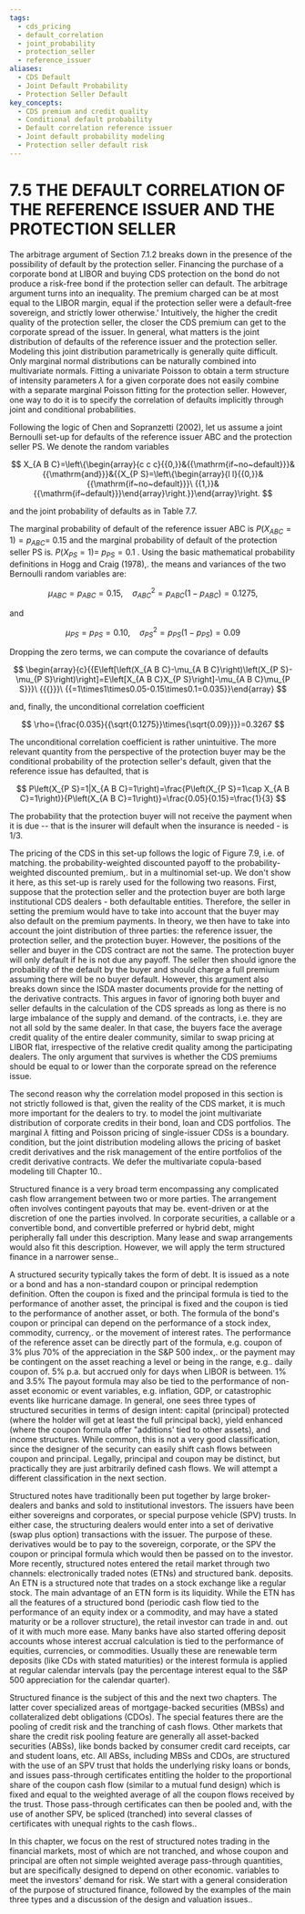 ```yaml
---
tags:
  - cds_pricing
  - default_correlation
  - joint_probability
  - protection_seller
  - reference_issuer
aliases:
  - CDS Default
  - Joint Default Probability
  - Protection Seller Default
key_concepts:
  - CDS premium and credit quality
  - Conditional default probability
  - Default correlation reference issuer
  - Joint default probability modeling
  - Protection seller default risk
---
```


# 7.5 THE DEFAULT CORRELATION OF THE REFERENCE ISSUER AND THE PROTECTION SELLER  

The arbitrage argument of Section 7.1.2 breaks down in the presence of the possibility of default by the protection seller. Financing the purchase of a corporate bond at LIBOR and buying CDS protection on the bond do not produce a risk-free bond if the protection seller can default. The arbitrage argument turns into an inequality. The premium charged can be at most equal to the LIBOR margin, equal if the protection seller were a default-free sovereign, and strictly lower otherwise.' Intuitively, the higher the credit quality of the protection seller, the closer the CDS premium can get to the corporate spread of the issuer. In general, what matters is the joint distribution of defaults of the reference issuer and the protection seller. Modeling this joint distribution parametrically is generally quite difficult. Only marginal normal distributions can be naturally combined into multivariate normals. Fitting a univariate Poisson to obtain a term structure of intensity parameters $\lambda$ for a given corporate does not easily combine with a separate marginal Poisson fitting for the protection seller. However, one way to do it is to specify the correlation of defaults implicitly through joint and conditional probabilities.  

Following the logic of Chen and Sopranzetti (2002), let us assume a joint Bernoulli set-up for defaults of the reference issuer ABC and the protection seller PS. We denote the random variables  

$$
X_{A B C}=\left\{\begin{array}{c c c}{{0,}}&{{\mathrm{if~no~default}}}&{{\mathrm{and}}}&{{X_{P S}=\left\{\begin{array}{l l}{{0,}}&{{\mathrm{if~no~default}}}\ {{1,}}&{{\mathrm{if~default}}}\end{array}\right.}}\end{array}\right.
$$  

and the joint probability of defaults as in Table 7.7.  

The marginal probability of default of the reference issuer ABC is $P(X_{A B C}=1)=p_{A B C}=$ 0.15 and the marginal probability of default of the protection seller PS is. $P\left(X_{P S}=1\right)=$ $p_{P S}=0.1$ . Using the basic mathematical probability definitions in Hogg and Craig (1978),. the means and variances of the two Bernoulli random variables are:  

$$
\mu_{A B C}=p_{A B C}=0.15,\quad\sigma_{A B C}^{2}=p_{A B C}(1-p_{A B C})=0.1275,
$$  

and  

$$
\mu_{P S}=p_{P S}=0.10,\quad\sigma_{P S}^{2}=p_{P S}(1-p_{P S})=0.09
$$  

Dropping the zero terms, we can compute the covariance of defaults  

$$
\begin{array}{c}{{E\left[\left(X_{A B C}-\mu_{A B C}\right)\left(X_{P S}-\mu_{P S}\right)\right]=E\left[X_{A B C}X_{P S}\right]-\mu_{A B C}\mu_{P S}}}\ {{{}}}\ {{=1\times1\times0.05-0.15\times0.1=0.035}}\end{array}
$$  

and, finally, the unconditional correlation coefficient  

$$
\rho={\frac{0.035}{{\sqrt{0.1275}}\times{\sqrt{0.09}}}}=0.3267
$$  

The unconditional correlation coefficient is rather unintuitive. The more relevant quantity from the perspective of the protection buyer may be the conditional probability of the protection seller's default, given that the reference issue has defaulted, that is  

$$
P\left(X_{P S}=1|X_{A B C}=1\right)=\frac{P\left(X_{P S}=1\cap X_{A B C}=1\right)}{P\left(X_{A B C}=1\right)}=\frac{0.05}{0.15}=\frac{1}{3}
$$  

The probability that the protection buyer will not receive the payment when it is due -- that is the insurer will default when the insurance is needed - is 1/3.  

The pricing of the CDS in this set-up follows the logic of Figure 7.9, i.e. of matching. the probability-weighted discounted payoff to the probability-weighted discounted premium,. but in a multinomial set-up. We don't show it here, as this set-up is rarely used for the following two reasons. First, suppose that the protection seller and the protection buyer are both large institutional CDS dealers - both defaultable entities. Therefore, the seller in setting the premium would have to take into account that the buyer may also default on the premium payments. In theory, we then have to take into account the joint distribution of three parties: the reference issuer, the protection seller, and the protection buyer. However, the positions of the seller and buyer in the CDS contract are not the same. The protection buyer will only default if he is not due any payoff. The seller then should ignore the probability of the default by the buyer and should charge a full premium assuming there will be no buyer default. However, this argument also breaks down since the ISDA master documents provide for the netting of the derivative contracts. This argues in favor of ignoring both buyer and seller defaults in the calculation of the CDS spreads as long as there is no large imbalance of the supply and demand. of the contracts, i.e. they are not all sold by the same dealer. In that case, the buyers face the average credit quality of the entire dealer community, similar to swap pricing at LIBOR flat, irrespective of the relative credit quality among the participating dealers. The only argument that survives is whether the CDS premiums should be equal to or lower than the corporate spread on the reference issue.  

The second reason why the correlation model proposed in this section is not strictly followed is that, given the reality of the CDS market, it is much more important for the dealers to try. to model the joint multivariate distribution of corporate credits in their bond, loan and CDS portfolios. The marginal $\lambda$ fitting and Poisson pricing of single-issuer CDSs is a boundary. condition, but the joint distribution modeling allows the pricing of basket credit derivatives and the risk management of the entire portfolios of the credit derivative contracts. We defer the multivariate copula-based modeling till Chapter 10..  

Structured finance is a very broad term encompassing any complicated cash flow arrangement between two or more parties. The arrangement often involves contingent payouts that may be. event-driven or at the discretion of one the parties involved. In corporate securities, a callable or a convertible bond, and convertible preferred or hybrid debt, might peripherally fall under this description. Many lease and swap arrangements would also fit this description. However, we will apply the term structured finance in a narrower sense..  

A structured security typically takes the form of debt. It is issued as a note or a bond and has a non-standard coupon or principal redemption definition. Often the coupon is fixed and the principal formula is tied to the performance of another asset, the principal is fixed and the coupon is tied to the performance of another asset, or both. The formula of the bond's coupon or principal can depend on the performance of a stock index, commodity, currency,. or the movement of interest rates. The performance of the reference asset can be directly part of the formula, e.g. coupon of $3\%$ plus $70\%$ of the appreciation in the S&P 500 index,. or the payment may be contingent on the asset reaching a level or being in the range, e.g.. daily coupon of. $5\%$ p.a. but accrued only for days when LIBOR is between. $1\%$ and $3.5\%$ The payout formula may also be tied to the performance of non-asset economic or event variables, e.g. inflation, GDP, or catastrophic events like hurricane damage. In general, one sees three types of structured securities in terms of design intent: capital (principal) protected (where the holder will get at least the full principal back), yield enhanced (where the coupon formula offer "additions' tied to other assets), and income structures. While common, this is not a very good classification, since the designer of the security can easily shift cash flows between coupon and principal. Legally, principal and coupon may be distinct, but practically they are just arbitrarily defined cash flows. We will attempt a different classification in the next section.  

Structured notes have traditionally been put together by large broker-dealers and banks and sold to institutional investors. The issuers have been either sovereigns and corporates, or special purpose vehicle (SPV) trusts. In either case, the structuring dealers would enter into a set of derivative (swap plus option) transactions with the issuer. The purpose of these. derivatives would be to pay to the sovereign, corporate, or the SPV the coupon or principal formula which would then be passed on to the investor. More recently, structured notes entered the retail market through two channels: electronically traded notes (ETNs) and structured bank. deposits. An ETN is a structured note that trades on a stock exchange like a regular stock. The main advantage of an ETN form is its liquidity. While the ETN has all the features of a structured bond (periodic cash flow tied to the performance of an equity index or a commodity, and may have a stated maturity or be a rollover structure), the retail investor can trade in and. out of it with much more ease. Many banks have also started offering deposit accounts whose interest accrual calculation is tied to the performance of equities, currencies, or commodities. Usually these are renewable term deposits (like CDs with stated maturities) or the interest formula is applied at regular calendar intervals (pay the percentage interest equal to the S&P 500 appreciation for the calendar quarter).  

Structured finance is the subject of this and the next two chapters. The latter cover specialized areas of mortgage-backed securities (MBSs) and collateralized debt obligations (CDOs). The special features there are the pooling of credit risk and the tranching of cash flows. Other markets that share the credit risk pooling feature are generally all asset-backed securities (ABSs), like bonds backed by consumer credit card receipts, car and student loans, etc. All ABSs, including MBSs and CDOs, are structured with the use of an SPV trust that holds the underlying risky loans or bonds, and issues pass-through certificates entitling the holder to the proportional share of the coupon cash flow (similar to a mutual fund design) which is fixed and equal to the weighted average of all the coupon flows received by the trust. Those pass-through certificates can then be pooled and, with the use of another SPV, be spliced (tranched) into several classes of certificates with unequal rights to the cash flows..  

In this chapter, we focus on the rest of structured notes trading in the financial markets, most of which are not tranched, and whose coupon and principal are often not simple weighted average pass-through quantities, but are specifically designed to depend on other economic. variables to meet the investors' demand for risk. We start with a general consideration of the purpose of structured finance, followed by the examples of the main three types and a discussion of the design and valuation issues..  
